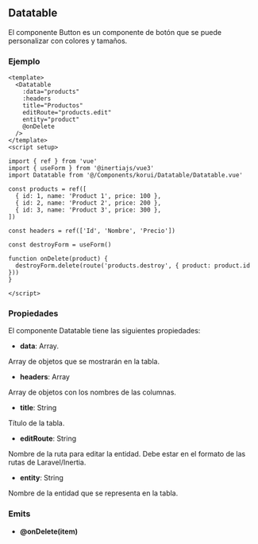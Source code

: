 ## Datatable

El componente Button es un componente de botón que se puede personalizar con colores y tamaños.

### Ejemplo

```vue
<template>
  <Datatable
    :data="products"
    :headers
    title="Productos"
    editRoute="products.edit"
    entity="product"
    @onDelete
  />
</template>
<script setup>

import { ref } from 'vue'
import { useForm } from '@inertiajs/vue3'
import Datatable from '@/Components/korui/Datatable/Datatable.vue'

const products = ref([
  { id: 1, name: 'Product 1', price: 100 },
  { id: 2, name: 'Product 2', price: 200 },
  { id: 3, name: 'Product 3', price: 300 },
])

const headers = ref(['Id', 'Nombre', 'Precio'])

const destroyForm = useForm()

function onDelete(product) {
  destroyForm.delete(route('products.destroy', { product: product.id }))
}

</script>
```

### Propiedades

El componente Datatable tiene las siguientes propiedades:

- __data__: Array.

Array de objetos que se mostrarán en la tabla.

- __headers__: Array

Array de objetos con los nombres de las columnas.

- __title__: String

Título de la tabla.

- __editRoute__: String

Nombre de la ruta para editar la entidad. Debe estar en el formato de las rutas de Laravel/Inertia.

- __entity__: String

Nombre de la entidad que se representa en la tabla.

### Emits

- __@onDelete(item)__